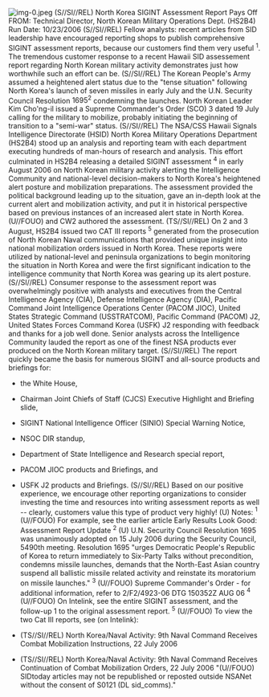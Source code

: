 ![img-0.jpeg](img-0.jpeg)
(S//SI//REL) North Korea SIGINT Assessment Report Pays Off
FROM:
Technical Director, North Korean Military Operations Dept. (HS2B4) Run Date: 10/23/2006
(S//SI//REL) Fellow analysts: recent articles from SID leadership have encouraged reporting shops to publish comprehensive SIGINT assessment reports, because our customers find them very useful ${ }^{1}$. The tremendous customer response to a recent Hawaii SID assessement report regarding North Korean military activity demonstrates just how worthwhile such an effort can be.
(S//SI//REL) The Korean People's Army assumed a heightened alert status due to the "tense situation" following North Korea's launch of seven missiles in early July and the U.N. Security Council Resolution $1695{ }^{2}$ condemning the launches. North Korean Leader Kim Cho'ng-il issued a Supreme Commander's Order (SCO) 3 dated 19 July calling for the military to mobilize, probably initiating the beginning of transition to a "semi-war" status.
(S//SI//REL) The NSA/CSS Hawaii Signals Intelligence Directorate (HSID) North Korea Military Operations Department (HS2B4) stood up an analysis and reporting team with each department executing hundreds of man-hours of research and analysis. This effort culminated in HS2B4 releasing a detailed SIGINT assessment ${ }^{4}$ in early August 2006 on North Korean military activity alerting the Intelligence Community and national-level decision-makers to North Korea's heightened alert posture and mobilization preparations. The assessment provided the political background leading up to the situation, gave an in-depth look at the current alert and mobilization activity, and put it in historical perspective based on previous instances of an increased alert state in North Korea.
(U//FOUO) and CW2 authored the assessment.
(TS//SI//REL) On 2 and 3 August, HS2B4 issued two CAT III reports ${ }^{5}$ generated from the prosecution of North Korean Naval communications that provided unique insight into national mobilization orders issued in North Korea. These reports were utilized by national-level and peninsula organizations to begin monitoring the situation in North Korea and were the first significant indication to the intelligence community that North Korea was gearing up its alert posture.
(S//SI//REL) Consumer response to the assessment report was overwhelmingly positive with analysts and executives from the Central Intelligence Agency (CIA), Defense Intelligence Agency (DIA), Pacific Command Joint Intelligence Operations Center (PACOM JIOC), United States Strategic Command (USSTRATCOM), Pacific Command (PACOM) J2, United States Forces Command Korea (USFK) J2 responding with feedback and thanks for a job well done. Senior analysts across the Intelligence Community lauded the report as one of the finest NSA products ever produced on the North Korean military target.
(S//SI//REL) The report quickly became the basis for numerous SIGINT and all-source products and briefings for:

- the White House,
- Chairman Joint Chiefs of Staff (CJCS) Executive Highlight and Briefing slide,
- SIGINT National Intelligence Officer (SINIO) Special Warning Notice,
- NSOC DIR standup,
- Department of State Intelligence and Research special report,
- PACOM JIOC products and Briefings, and
- USFK J2 products and Briefings.
(S//SI//REL) Based on our positive experience, we encourage other reporting organizations to consider investing the time and resources into writing assessment reports as well -- clearly, customers value this type of product very highly!
(U) Notes:
${ }^{1}$ (U//FOUO) For example, see the earlier article Early Results Look Good: Assessment Report Update
${ }^{2}$ (U) U.N. Security Council Resolution 1695 was unanimously adopted on 15 July 2006 during the Security Council, 5490th meeting. Resolution 1695 "urges Democratic People's Republic of Korea to return immediately to Six-Party Talks without precondition, condemns missile launches, demands that the North-East Asian country suspend all ballistic missile related activity and reinstate its moratorium on missile launches."
${ }^{3}$ (U//FOUO) Supreme Commander's Order - for additional information, refer to 2/F2/4923-06 DTG 150352Z AUG 06
${ }^{4}$ (U//FOUO) On Intelink, see the entire SIGINT assessment, and the follow-up 1 to the original assessment report.
${ }^{5}$ (U//FOUO) To view the two Cat III reports, see (on Intelink):

- (TS//SI//REL) North Korea/Naval Activity: 9th Naval Command Receives Combat Mobilization Instructions, 22 July 2006
- (TS//SI//REL) North Korea/Naval Activity: 9th Naval Command Receives Continuation of Combat Mobilization Orders, 22 July 2006
"(U//FOUO) SIDtoday articles may not be republished or reposted outside NSANet without the consent of S0121 (DL sid_comms)."
